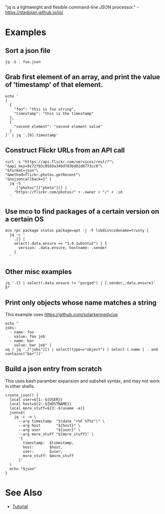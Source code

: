 "jq is a lightweight and flexible command-line JSON processor." - <https://stedolan.github.io/jq/>

# Examples

## Sort a json file

```
jq -S . foo.json
```

## Grab first element of an array, and print the value of 'timestamp' of that element.

```
echo '
[
  {
    "foo": "this is foo string",
    "timestamp": "this is the timestamp"
  },
  {
    "second element": "second element value"
  }
]' | jq '.[0].timestamp'
```

## Construct Flickr URLs from an API call

```
curl -s "https://api.flickr.com/services/rest/?"\
"&api_key=9c72f03c0583a34bd703bd82d8773cc0"\
"&format=json"\
"&method=flickr.photos.getRecent"\
"&nojsoncallback=1" |
  jq -S '
    .["photos"]["photo"][] |
    "https://flickr.com/photos/" + .owner + "/" + .id
  '
```

## Use mco to find packages of a certain version on a certain OS

```
mco rpc package status package=apt -j -F lsbdistcodename=trusty |
  jq -c '
    .[] |
    select(.data.ensure == "1.0.1ubuntu2") | {
      version: .data.ensure, hostname: .sender
    }
  '
```

## Other misc examples

```
jq '.[] | select(.data.ensure != "purged") | [.sender,.data.ensure]' $*
```

## Print only objects whose name matches a string

This example uses <https://github.com/solarkennedy/uq>

```
echo "
jobs:
  - name: foo
    value: foo job
  - name: bar
    value: bar job" |
uq | jq '.["jobs"][] | select(type=="object") | select (.name | . and contains("bar"))'
```

## Build a json entry from scratch

This uses bash paramber expansion and subshell syntax, and may not work in other shells.

```
create_json() {
  local user=${1:-${USER}}
  local host=${2:-${HOSTNAME}}
  local more_stuff=${3:-$(uname -a)}
  json=$(
    jq -c -n \
      --arg timestamp  "$(date "+%F %T%z")" \
      --arg host       "${host}" \
      --arg user       "${user}" \
      --arg more_stuff "${more_stuff}" \
      '{
        timestamp:  $timestamp,
        host:       $host,
        user:       $user,
        more_stuff: $more_stuff
      }'
  )
  echo "$json"
}
```

# See Also

- [Tutorial](https://stedolan.github.io/jq/tutorial/)
